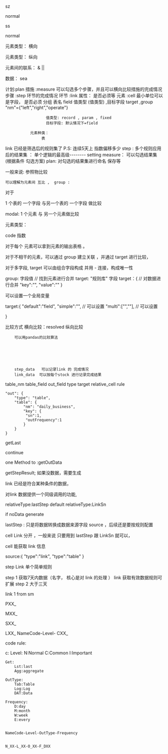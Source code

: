 sz

normal

ss

normal




元素类型：  横向

元素类型： 纵向

元素间的联系： & ||


数据： sea

计划:plan
   措施 :measure 可以勾选多个步骤，并且可以横向比较措施的完成情况
      步骤 :step  环节的完成情况
         环节 :link  属性： 是否必须等
            元素 :cell  最小单位可以是字段， 是否必须    分组
                     表名  field 值类型 (值类型) ,目标字段 target  ,group   "nm"={"left","right","operate"}     
                     
                      值类型: record , param , fixed  
                      目标字段: 默认情况下=field

               元素种类：
                    表
link 已经是筛选后的规则集了 P.S: 连续5天上
                                指数偏移多少
step : 多个规则应用后的结果集 ： 单个逻辑的最高级-------- setting 
measure： 可以勾选结果集   (根据条件 勾选方案)
plan: 对勾选的结果集进行命名 保存等



                    
一般来说: 
    参照物比较      


    可以理解为元素间 互比 ,  group :               

对于


1 个表的 一个字段 与另一个表的 一个字段 做比较

modal: 1 个元素 与 另一个元素做比较




元素类型：

code
指数


对于每个 元素可以拿到元素的输出表格 。


对于不相干的元素，可以通过 group 建立关联 ，并通过 target 进行比较，

对于多字段, target 可以由组合字段构成 并用 - 连接，构成唯一性

group: 字段值 // 找到元素进行合并
target: "规则库" 字段
target：{      // 对数据进行合并
    "key":"",
    "value":""
}

可以设置一个全局变量 

target:{
    "default":"field",
    "simple":"", // 可以设置
    "multi":["",""], // 可以设置

}



比较方式  横向比较：resolved
         纵向比较

        可以用pandas的比较算法






        step_data   可以记录link 的 完成情况
        link_data  可以按每个stock 进行记录完成结果


<!-- crud  -->

table_nm 
table_field 
out_field 
type 
target 
relative_cell 
rule 



    "out": {
        "type": "table",
        "table": {
            "nm": "daily_business",
            "key": {
             "sn":1,
             "outFrequency":1   
            }
        }
    }



getLast

continue

one Method to :getOutData

getStepResult; 如果没数据，需要生成

link 已经是符合某种条件的数据，

对link 数据提供一个同级调用的功能, 





relativeType:lastStep  default
relativeType:LinkSn


if noData generate


lastStep : 只是将数据转换成数据来源字段 source ，后续还是要按规则配置



cell Link 分开 ，一般来说 只要用到 lastStep 跟 LinkSn 就可以， 

cell 能获取 link 信息 

source:{
    "type":"link",
    "type":"table"
}

step  Link 单个简单规则


step 1 获取7天内数据（名字， 核心是对 link 的处理 ）    link 获取有效数据规则可扩展
step 2 大于三天 




link   1
        from sm 


PXX_

MXX_

SXX_

LXX_
   NameCode-Level-
CXX_  

code rule:

c:
    Level:
        N:Normal
        C:Common
        I:Important

    Get:
        Lst:last
        Agg:aggregate

    OutType:
        Tab:Table
        Log:Log
        DAT:Data

    Frequency:
        D:day
        M:month
        W:week
        E:every 


    NameCode-Level-OutType-Frequency


    N_XX-L_XX-O_XX-F_DXX






    





